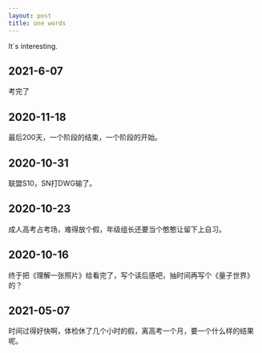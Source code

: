 ```yaml
---
layout: post
title: one words
---
```


It`s interesting.
## 2021-6-07

考完了

## 2020-11-18

最后200天，一个阶段的结束，一个阶段的开始。

## 2020-10-31

联盟S10，SN打DWG输了。

## 2020-10-23

成人高考占考场，难得放个假，年级组长还要当个憨憨让留下上自习。

## 2020-10-16

终于把《理解一张照片》给看完了，写个读后感吧，抽时间再写个《量子世界》的？

## 2021-05-07

时间过得好快啊，体检休了几个小时的假，离高考一个月，要一个什么样的结果呢。